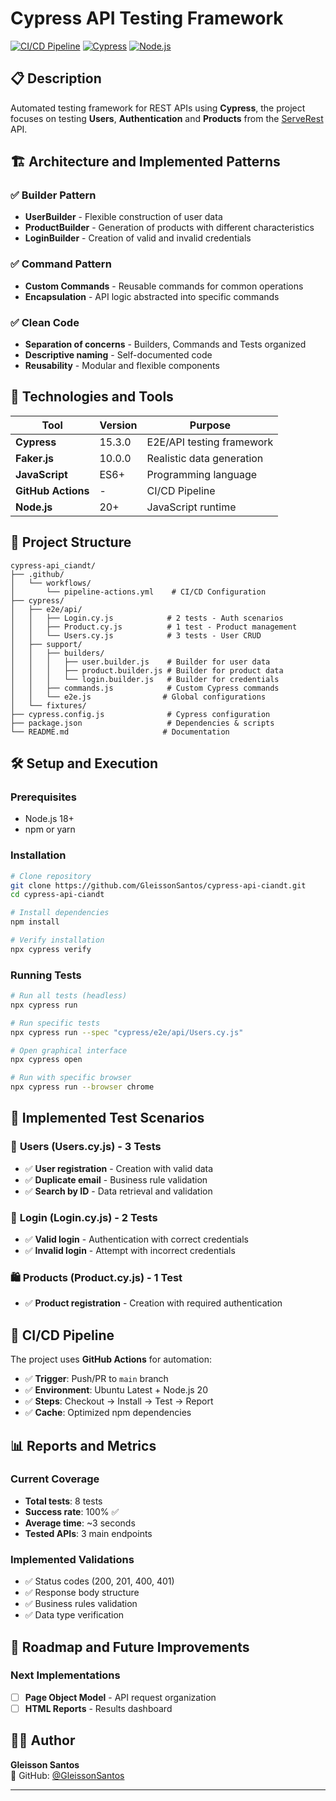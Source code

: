 # Cypress API Testing Framework

[![CI/CD Pipeline](https://github.com/GleissonSantos/cypress-api-ciandt/actions/workflows/pipeline-actions.yml/badge.svg)](https://github.com/GleissonSantos/cypress-api-ciandt/actions)
[![Cypress](https://img.shields.io/badge/cypress-15.3.0-green.svg)](https://cypress.io/)
[![Node.js](https://img.shields.io/badge/node.js-20+-blue.svg)](https://nodejs.org/)

## 📋 Description
Automated testing framework for REST APIs using **Cypress**, the project focuses on testing **Users**, **Authentication** and **Products** from the [ServeRest](https://serverest.dev) API.

## 🏗️ Architecture and Implemented Patterns

### ✅ **Builder Pattern**
- **UserBuilder** - Flexible construction of user data
- **ProductBuilder** - Generation of products with different characteristics  
- **LoginBuilder** - Creation of valid and invalid credentials

### ✅ **Command Pattern**
- **Custom Commands** - Reusable commands for common operations
- **Encapsulation** - API logic abstracted into specific commands

### ✅ **Clean Code**
- **Separation of concerns** - Builders, Commands and Tests organized
- **Descriptive naming** - Self-documented code
- **Reusability** - Modular and flexible components

## 🚀 Technologies and Tools

| Tool | Version | Purpose |
|------|---------|---------|
| **Cypress** | 15.3.0 | E2E/API testing framework |
| **Faker.js** | 10.0.0 | Realistic data generation |
| **JavaScript** | ES6+ | Programming language |
| **GitHub Actions** | - | CI/CD Pipeline |
| **Node.js** | 20+ | JavaScript runtime |

## 📁 Project Structure

```
cypress-api_ciandt/
├── .github/
│   └── workflows/
│       └── pipeline-actions.yml    # CI/CD Configuration
├── cypress/
│   ├── e2e/api/
│   │   ├── Login.cy.js            # 2 tests - Auth scenarios
│   │   ├── Product.cy.js          # 1 test - Product management  
│   │   └── Users.cy.js            # 3 tests - User CRUD
│   ├── support/
│   │   ├── builders/
│   │   │   ├── user.builder.js    # Builder for user data
│   │   │   ├── product.builder.js # Builder for product data
│   │   │   └── login.builder.js   # Builder for credentials
│   │   ├── commands.js            # Custom Cypress commands
│   │   └── e2e.js                # Global configurations
│   └── fixtures/
├── cypress.config.js              # Cypress configuration
├── package.json                   # Dependencies & scripts
└── README.md                     # Documentation
```

## 🛠️ Setup and Execution

### **Prerequisites**
- Node.js 18+ 
- npm or yarn

### **Installation**
```bash
# Clone repository
git clone https://github.com/GleissonSantos/cypress-api-ciandt.git
cd cypress-api-ciandt

# Install dependencies
npm install

# Verify installation
npx cypress verify
```

### **Running Tests**
```bash
# Run all tests (headless)
npx cypress run

# Run specific tests
npx cypress run --spec "cypress/e2e/api/Users.cy.js"

# Open graphical interface
npx cypress open

# Run with specific browser
npx cypress run --browser chrome
```

## 🧪 Implemented Test Scenarios

### 👥 **Users (Users.cy.js)** - 3 Tests
- ✅ **User registration** - Creation with valid data
- ✅ **Duplicate email** - Business rule validation
- ✅ **Search by ID** - Data retrieval and validation

### 🔐 **Login (Login.cy.js)** - 2 Tests  
- ✅ **Valid login** - Authentication with correct credentials
- ✅ **Invalid login** - Attempt with incorrect credentials

### 🛍️ **Products (Product.cy.js)** - 1 Test
- ✅ **Product registration** - Creation with required authentication


## 🤖 CI/CD Pipeline

The project uses **GitHub Actions** for automation:

- ✅ **Trigger**: Push/PR to `main` branch
- ✅ **Environment**: Ubuntu Latest + Node.js 20
- ✅ **Steps**: Checkout → Install → Test → Report
- ✅ **Cache**: Optimized npm dependencies

## 📊 Reports and Metrics

### **Current Coverage**
- **Total tests**: 8 tests
- **Success rate**: 100% ✅
- **Average time**: ~3 seconds
- **Tested APIs**: 3 main endpoints

### **Implemented Validations**
- ✅ Status codes (200, 201, 400, 401)
- ✅ Response body structure
- ✅ Business rules validation  
- ✅ Data type verification

## 🔄 Roadmap and Future Improvements

### **Next Implementations**
- [ ] **Page Object Model** - API request organization
- [ ] **HTML Reports** - Results dashboard

## 👨‍💻 Author

**Gleisson Santos**  
🐙 GitHub: [@GleissonSantos](https://github.com/GleissonSantos)

---
